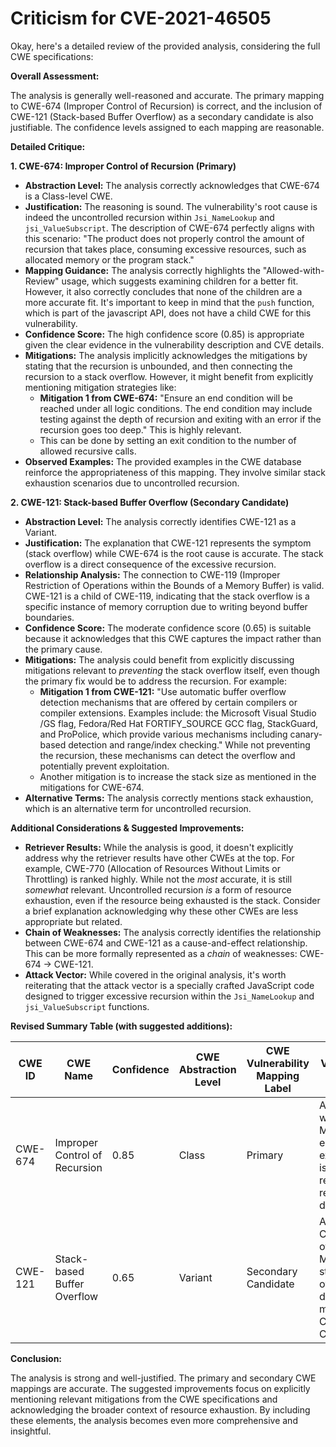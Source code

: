 # Criticism for CVE-2021-46505

Okay, here's a detailed review of the provided analysis, considering the full CWE specifications:

**Overall Assessment:**

The analysis is generally well-reasoned and accurate. The primary mapping to CWE-674 (Improper Control of Recursion) is correct, and the inclusion of CWE-121 (Stack-based Buffer Overflow) as a secondary candidate is also justifiable. The confidence levels assigned to each mapping are reasonable.

**Detailed Critique:**

**1. CWE-674: Improper Control of Recursion (Primary)**

*   **Abstraction Level:** The analysis correctly acknowledges that CWE-674 is a Class-level CWE.
*   **Justification:** The reasoning is sound. The vulnerability's root cause is indeed the uncontrolled recursion within `Jsi_NameLookup` and `jsi_ValueSubscript`. The description of CWE-674 perfectly aligns with this scenario: "The product does not properly control the amount of recursion that takes place, consuming excessive resources, such as allocated memory or the program stack."
*   **Mapping Guidance:** The analysis correctly highlights the "Allowed-with-Review" usage, which suggests examining children for a better fit. However, it also correctly concludes that none of the children are a more accurate fit.  It's important to keep in mind that the `push` function, which is part of the javascript API, does not have a child CWE for this vulnerability.
*   **Confidence Score:** The high confidence score (0.85) is appropriate given the clear evidence in the vulnerability description and CVE details.
*   **Mitigations:** The analysis implicitly acknowledges the mitigations by stating that the recursion is unbounded, and then connecting the recursion to a stack overflow. However, it might benefit from explicitly mentioning mitigation strategies like:
    *   **Mitigation 1 from CWE-674:** "Ensure an end condition will be reached under all logic conditions. The end condition may include testing against the depth of recursion and exiting with an error if the recursion goes too deep." This is highly relevant.
    *   This can be done by setting an exit condition to the number of allowed recursive calls.
*   **Observed Examples:** The provided examples in the CWE database reinforce the appropriateness of this mapping.  They involve similar stack exhaustion scenarios due to uncontrolled recursion.

**2. CWE-121: Stack-based Buffer Overflow (Secondary Candidate)**

*   **Abstraction Level:** The analysis correctly identifies CWE-121 as a Variant.
*   **Justification:** The explanation that CWE-121 represents the symptom (stack overflow) while CWE-674 is the root cause is accurate. The stack overflow is a direct consequence of the excessive recursion.
*   **Relationship Analysis:** The connection to CWE-119 (Improper Restriction of Operations within the Bounds of a Memory Buffer) is valid. CWE-121 is a child of CWE-119, indicating that the stack overflow is a specific instance of memory corruption due to writing beyond buffer boundaries.
*   **Confidence Score:** The moderate confidence score (0.65) is suitable because it acknowledges that this CWE captures the impact rather than the primary cause.
*   **Mitigations:** The analysis could benefit from explicitly discussing mitigations relevant to *preventing* the stack overflow itself, even though the primary fix would be to address the recursion.  For example:
    *   **Mitigation 1 from CWE-121:** "Use automatic buffer overflow detection mechanisms that are offered by certain compilers or compiler extensions. Examples include: the Microsoft Visual Studio /GS flag, Fedora/Red Hat FORTIFY_SOURCE GCC flag, StackGuard, and ProPolice, which provide various mechanisms including canary-based detection and range/index checking."  While not preventing the recursion, these mechanisms can detect the overflow and potentially prevent exploitation.
    *   Another mitigation is to increase the stack size as mentioned in the mitigations for CWE-674.
*   **Alternative Terms:** The analysis correctly mentions stack exhaustion, which is an alternative term for uncontrolled recursion.

**Additional Considerations & Suggested Improvements:**

*   **Retriever Results:** While the analysis is good, it doesn't explicitly address why the retriever results have other CWEs at the top. For example, CWE-770 (Allocation of Resources Without Limits or Throttling) is ranked highly. While not the *most* accurate, it is still *somewhat* relevant. Uncontrolled recursion *is* a form of resource exhaustion, even if the resource being exhausted is the stack. Consider a brief explanation acknowledging why these other CWEs are less appropriate but related.
*   **Chain of Weaknesses:** The analysis correctly identifies the relationship between CWE-674 and CWE-121 as a cause-and-effect relationship. This can be more formally represented as a *chain* of weaknesses: CWE-674 -> CWE-121.
*   **Attack Vector:** While covered in the original analysis, it's worth reiterating that the attack vector is a specially crafted JavaScript code designed to trigger excessive recursion within the `Jsi_NameLookup` and `jsi_ValueSubscript` functions.

**Revised Summary Table (with suggested additions):**

| CWE ID | CWE Name | Confidence | CWE Abstraction Level | CWE Vulnerability Mapping Label | CWE-Vulnerability Mapping Notes |
|---|---|---|---|---|---|
| CWE-674 | Improper Control of Recursion | 0.85 | Class | Primary | Allowed-with-Review. Mitigate by ensuring an exit condition is always reached (e.g., recursion depth limit). |
| CWE-121 | Stack-based Buffer Overflow | 0.65 | Variant | Secondary Candidate | Allowed. Consequence of CWE-674. Mitigate with stack overflow detection mechanisms. CWE-674 -> CWE-121.  |

**Conclusion:**

The analysis is strong and well-justified. The primary and secondary CWE mappings are accurate. The suggested improvements focus on explicitly mentioning relevant mitigations from the CWE specifications and acknowledging the broader context of resource exhaustion. By including these elements, the analysis becomes even more comprehensive and insightful.